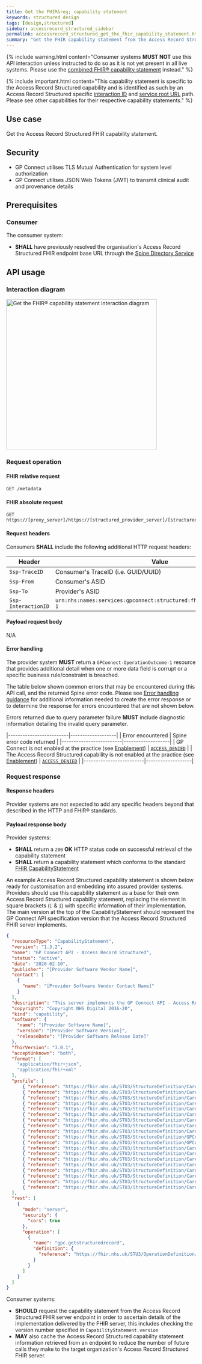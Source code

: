 ```yaml
---
title: Get the FHIR&reg; capability statement
keywords: structured design
tags: [design,structured]
sidebar: accessrecord_structured_sidebar
permalink: accessrecord_structured_get_the_fhir_capability_statement.html
summary: "Get the FHIR capability statement from the Access Record Structured FHIR server"
---
```


{% include warning.html content="Consumer systems **MUST NOT** use this API interaction unless instructed to do so as it is not yet present in all live systems. Please use the [combined FHIR&reg; capability statement](foundations_use_case_get_the_fhir_capability_statement.html) instead." %}

{% include important.html content="This capability statement is specific to the Access Record Structured capability and is identified as such by an Access Record Structured specific [interaction ID](#request-headers) and [service root URL](#fhir-absolute-request) path. Please see other capabilities for their respective capability statements." %}

## Use case ##

Get the Access Record Structured FHIR capability statement.

## Security ##

- GP Connect utilises TLS Mutual Authentication for system level authorization
- GP Connect utilises JSON Web Tokens (JWT) to transmit clinical audit and provenance details

## Prerequisites ##

### Consumer ###

The consumer system:

- **SHALL** have previously resolved the organisation's Access Record Structured FHIR endpoint base URL through the [Spine Directory Service](integration_spine_directory_service.html)

## API usage ##

### Interaction diagram ###

<img style="height: 400px;" alt="Get the FHIR&reg; capability statement interaction diagram" src="images/access_structured/get-structured-capability-statement-interaction-diagram.png"/>

### Request operation ###

#### FHIR relative request ####

```http
GET /metadata
```

#### FHIR absolute request ####

```http
GET https://[proxy_server]/https://[structured_provider_server]/[structured_fhir_base]/metadata
```

#### Request headers ####

Consumers **SHALL** include the following additional HTTP request headers:

| Header               | Value |
|----------------------|-------|
| `Ssp-TraceID`        | Consumer's TraceID (i.e. GUID/UUID) |
| `Ssp-From`           | Consumer's ASID |
| `Ssp-To`             | Provider's ASID |
| `Ssp-InteractionID`  | `urn:nhs:names:services:gpconnect:structured:fhir:rest:read:metadata-1`|

#### Payload request body ####

N/A

#### Error handling ####

The provider system **MUST** return a `GPConnect-OperationOutcome-1` resource that provides additional detail when one or more data field is corrupt or a specific business rule/constraint is breached.

The table below shown common errors that may be encountered during this API call, and the returned Spine error code. Please see [Error handling guidance](development_fhir_error_handling_guidance.html) for additional information needed to create the error response or to determine the response for errors encountered that are not shown below.

Errors returned due to query parameter failure **MUST** include diagnostic information detailing the invalid query parameter.

|-------------------------|-------------------|
| Error encountered        | Spine error code returned |
|-------------------------|-------------------|
| GP Connect is not enabled at the practice (see [Enablement](development_api_non_functional_requirements.html#enablement)) | [`ACCESS_DENIED`](development_fhir_error_handling_guidance.html#security-validation-errors) |
| The Access Record Structured capability is not enabled at the practice (see [Enablement](development_api_non_functional_requirements.html#enablement)) | [`ACCESS_DENIED`](development_fhir_error_handling_guidance.html#security-validation-errors) |
|-------------------------|-------------------|


### Request response ###

#### Response headers ####

Provider systems are not expected to add any specific headers beyond that described in the HTTP and FHIR&reg; standards.

#### Payload response body ####

Provider systems:

- **SHALL** return a `200` **OK** HTTP status code on successful retrieval of the capability statement
- **SHALL** return a capability statement which conforms to the standard [FHIR CapabilityStatement](http://hl7.org/fhir/STU3/capabilitystatement.html)

An example Access Record Structured capability statement is shown below ready for customisation and embedding into assured provider systems. Providers should use this capability statement as a base for their own Access Record Structured capability statement, replacing the element in square brackets (`[` & `]`) with specific information of their implementation. The main version at the top of the CapabilityStatement should represent the GP Connect API specification version that the Access Record Structured FHIR server implements.

```json
{
  "resourceType": "CapabilityStatement",
  "version": "1.3.2",
  "name": "GP Connect API - Access Record Structured",
  "status": "active",
  "date": "2020-02-10",
  "publisher": "[Provider Software Vendor Name]",
  "contact": [
    {
      "name": "[Provider Software Vendor Contact Name]"
    }
  ],
  "description": "This server implements the GP Connect API - Access Record Structured version 1.2.6",
  "copyright": "Copyright NHS Digital 2016-20",
  "kind": "capability",
  "software": {
    "name": "[Provider Software Name]",
    "version": "[Provider Software Version]",
    "releaseDate": "[Provider Software Release Date]"
  },
  "fhirVersion": "3.0.1",
  "acceptUnknown": "both",
  "format": [
    "application/fhir+json",
    "application/fhir+xml"
  ],
  "profile": [
      { "reference": "https://fhir.nhs.uk/STU3/StructureDefinition/CareConnect-GPC-Patient-1/_history/1.8" },
      { "reference": "https://fhir.nhs.uk/STU3/StructureDefinition/CareConnect-GPC-Organization-1/_history/1.4" },
      { "reference": "https://fhir.nhs.uk/STU3/StructureDefinition/CareConnect-GPC-Practitioner-1/_history/1.2" },
      { "reference": "https://fhir.nhs.uk/STU3/StructureDefinition/CareConnect-GPC-PractitionerRole-1/_history/1.2" },
      { "reference": "https://fhir.nhs.uk/STU3/StructureDefinition/CareConnect-GPC-AllergyIntolerance-1/_history/1.7" },
      { "reference": "https://fhir.nhs.uk/STU3/StructureDefinition/CareConnect-GPC-Medication-1/_history/1.2" },
      { "reference": "https://fhir.nhs.uk/STU3/StructureDefinition/CareConnect-GPC-MedicationStatement-1/_history/1.6" },
      { "reference": "https://fhir.nhs.uk/STU3/StructureDefinition/CareConnect-GPC-MedicationRequest-1/_history/1.7" },
      { "reference": "https://fhir.nhs.uk/STU3/StructureDefinition/CareConnect-GPC-List-1/_history/1.7" },
      { "reference": "https://fhir.nhs.uk/STU3/StructureDefinition/GPConnect-StructuredRecord-Bundle-1/_history/1.3" },
      { "reference": "https://fhir.nhs.uk/STU3/StructureDefinition/GPConnect-OperationOutcome-1/_history/1.2" }
      { "reference": "https://fhir.nhs.uk/STU3/StructureDefinition/CareConnect-GPC-Immunization-1/_history/1.5" },
      { "reference": "https://fhir.nhs.uk/STU3/StructureDefinition/CareConnect-GPC-Condition-ProblemHeader-1/_history/1.4" },
      { "reference": "https://fhir.nhs.uk/STU3/StructureDefinition/CareConnect-GPC-Encounter-1/_history/1.4" },
      { "reference": "https://fhir.nhs.uk/STU3/StructureDefinition/CareConnect-GPC-Observation-1/_history/1.4" },
      { "reference": "https://fhir.nhs.uk/STU3/StructureDefinition/CareConnect-GPC-DiagnosticReport-1/_history/1.3" },
      { "reference": "https://fhir.nhs.uk/STU3/StructureDefinition/CareConnect-GPC-Specimen-1/_history/1.3" },
      { "reference": "https://fhir.nhs.uk/STU3/StructureDefinition/CareConnect-GPC-ProcedureRequest-1/_history/1.3" },
      { "reference": "https://fhir.nhs.uk/STU3/StructureDefinition/CareConnect-GPC-ReferralRequest-1/_history/1.2" }
  ],
  "rest": [
    {
      "mode": "server",
      "security": {
        "cors": true
      },
      "operation": [
        {
          "name": "gpc.getstructuredrecord",
          "definition": {
            "reference": "https://fhir.nhs.uk/STU3/OperationDefinition/GPConnect-GetStructuredRecord-Operation-1/_history/1.15"
          }
        }
      ]
    }
  ]
}
```

Consumer systems:
- **SHOULD** request the capability statement from the Access Record Structured FHIR server endpoint in order to ascertain details of the implementation delivered by the FHIR server, this includes checking the version number specified in `CapabilityStatement.version`
- **MAY** also cache the Access Record Structured capability statement information retrieved from an endpoint to reduce the number of future calls they make to the target organization's Access Record Structured FHIR server.
